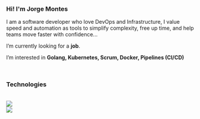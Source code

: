 <!-- ### Hi there 👋-->
<h3>Hi! I'm Jorge Montes</h3>

<div align="left">
 
 I am a software developer who love DevOps and Infrastructure, I value speed and automation as tools to simplify complexity, free up time, and help teams move faster with confidence...
 

 I’m currently looking for a **job**.
 
 I’m interested in **Golang, Kubernetes, Scrum, Docker, Pipelines (CI/CD)**

 </div>
 

<br/>
 
<h3>Technologies</h3>
<br/>
<div align=left>

<!-- <img width=325 align="right" src="https://github-readme-stats.vercel.app/api/top-langs/?--username=jorgemontess&hide=HTML&langs_count=8&layout=compact&theme=react&border_radius=10&size_weight=0.5&count_weight=0.5&exclude_repo=github-readme-stats" alt="top langs" /> 
-->

<img src="https://skillicons.dev/icons?i=go,github,git,java,typescript,ansible" />
<br />
<img src="https://skillicons.dev/icons?i=nodejs,python,kubernetes,docker,mysql,terraform" /><br>
 

 
</div>

<br/>




<br/>


<!--


- 🔭 I’m currently working on ...
- 🌱 I’m currently learning ...
- 👯 I’m looking to collaborate on ...
- 🤔 I’m looking for help with ...
- 💬 Ask me about ...
- 📫 How to reach me: ...
- 😄 Pronouns: ...
- ⚡ Fun fact: ...
-->
